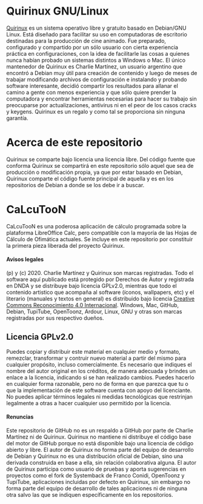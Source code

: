 # Quirinux GNU/Linux
<a href="https://quirinux.neocities.org">Quirinux</a> es un sistema operativo libre y gratuito basado en Debian/GNU Linux. Está diseñado para facilitar su uso en computadoras de escritorio destinadas para la producción de cine animado. Fue preparado, configurado y compartido por un sólo usuario con cierta experiencia práctica en configuraciones, con la idea de facilitarle las cosas a quienes nunca habían probado un sistemas distintos a Windows o Mac.
El único mantenedor de Quirinux es Charlie Martínez, un usuario argentino que encontró a Debian muy útil para creación de contenido y luego de meses de trabajar modificando archivos de configuración e instalando y probando software interesante, decidió compartir los resultados para allanar el camino a gente con menos experiencia y que sólo quiere prender la computadora y encontrar herramientas necesarias para hacer su trabajo sin preocuparse por actualizaciones, antivirus ni en el peor de los casos cracks y keygens. Quirinux es un regalo y como tal se proporciona sin ninguna garantía. 
# Acerca de este repositorio
Quirinux se comparte bajo licencia una licencia libre. Del código fuente que conforma Quirinux se compartirá en este repositorio sólo aquel que sea de producción o modificación propia, ya que por estar basado en Debian, Quirinux comparte el código fuente principal de aquella y es en los repositorios de Debian a donde se los debe ir a buscar.
# CaLcuTooN
CaLcuTooN es una poderosa aplicación de cálculo programada sobre la plataforma LibreOffice Calc, pero compatible con la mayoría de las Hojas de Cálculo de Ofimática actuales. Se incluye en este repositorio por constituir la primera pieza liberada del proyecto Quirinux. 
#### Avisos legales
(p) y (c) 2020. Charlie Martínez y Quirinux son marcas registradas. Todo el software aquí publicado está protegido por Derechos de Autor y registrada en DNDA y se distribuye bajo licencia GPLv2.0, mientras que todo el contenido artistico que acompaña al software (íconos, wallpapers, etc) y el literario (manuales y textos en general) es distribuido bajo licencia <a href="https://creativecommons.org/licenses/by/4.0/deed.es">Creative Commons Reconocimiento 4.0 Internacional</a>. Windows, Mac, GitHub, Debian, TupiTube, OpenToonz, Ardour, Linux, GNU  y otras son marcas registradas por sus respectivo dueños.
## Licencia GPLv2.0
Puedes copiar y distribuir este material en cualquier medio y formato, remezclar, transformar y contruir nuevo material a partir del mismo para cualquier propósito, incluso comercialmente. Es necesario que indiques el nombre del autor original en los créditos, de manera adecuada y brindes un enlace a la licencia, indicando si se han realizado cambios. Puedes hacerlo en cualquier forma razonable, pero no de forma en que parezca que tu o que la implementación de este software cuenta con apoyo del licenciante. No puedes aplicar términos legales ni medidas tecnológicas que restrinjan legalmente a otras a hacer cualquier uso permitido por la licencia. 
#### Renuncias
Este repositorio de GitHub no es un respaldo a GitHub por parte de Charlie Martínez ni de Quirinux. Quirinux no mantiene ni distribuye el código base del motor de GitHub porque no está disponible bajo una licencia de código abierto y libre.
El autor de Quirinux no forma parte del equipo de desarrollo de Debian y Quirinux no es una distribución oficial de Debian, sino una derivada construida en base a ella, sin relación colaborativa alguna. 
El autor de Quirinux participa como usuario de pruebas y aporta sugerencias en proyectos como el fork de Systemback de Franco Conidi, OpenToonz y TupiTube, aplicaciones incluidas por defecto en Quirinux, sin embargo no forma parte del equipo de desarrollo de tales aplicaciones ni de ninguna otra salvo las que se indiquen específicamente en los repositorios.
